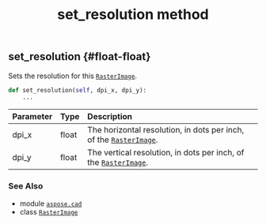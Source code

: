 ﻿---
title: set_resolution method
second_title: Aspose.CAD for Python via .NET API References
description: 
type: docs
weight: 410
url: /aspose.cad/rasterimage/set_resolution/
is_root: false
---

## set_resolution {#float-float}

Sets the resolution for this [`RasterImage`](/cad/python-net/aspose.cad/rasterimage).



```python
def set_resolution(self, dpi_x, dpi_y):
    ...
```


| Parameter | Type | Description |
| :- | :- | :- |
| dpi_x | float | The horizontal resolution, in dots per inch, of the [`RasterImage`](/cad/python-net/aspose.cad/rasterimage). |
| dpi_y | float | The vertical resolution, in dots per inch, of the [`RasterImage`](/cad/python-net/aspose.cad/rasterimage). |



### See Also
* module [`aspose.cad`](../../)
* class [`RasterImage`](/cad/python-net/aspose.cad/rasterimage)
